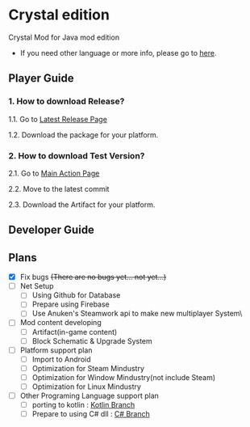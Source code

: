 # Crystal edition
Crystal Mod for Java mod edition

* If you need other language or more info, please go to [here]().

## Player Guide

### 1. How to download Release?

1.1. Go to [Latest Release Page](https://github.com/AmateurPotion/Crystal/releases/latest)

1.2. Download the package for your platform.

### 2. How to download Test Version?

2.1. Go to [Main Action Page](https://github.com/AmateurPotion/Crystal/actions?query=workflow%3A%22Java+CI+with+Gradle%22+branch%3Amain)

2.2. Move to the latest commit

2.3. Download the Artifact for your platform.

## Developer Guide

## Plans

- [X] Fix bugs ~~(There are no bugs yet... not yet...)~~
- [ ] Net Setup
    - [ ] Using Github for Database
    - [ ] Prepare using Firebase
    - [ ] Use Anuken's Steamwork api to make new multiplayer System\
- [ ] Mod content developing
    - [ ] Artifact(in-game content)
    - [ ] Block Schematic & Upgrade System
- [ ] Platform support plan
    - [ ] Import to Android
    - [ ] Optimization for Steam Mindustry
    - [ ] Optimization for Window Mindustry(not include Steam)
    - [ ] Optimization for Linux Mindustry
- [ ] Other Programing Language support plan
    - [ ] porting to kotlin : [Kotlin Branch](https://github.com/AmateurPotion/Crystal/tree/kotlin_porting)
    - [ ] Prepare to using C# dll : [C# Branch](https://github.com/AmateurPotion/Crystal/tree/C%23)